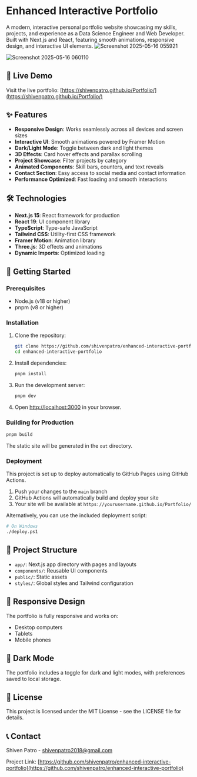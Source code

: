 # Enhanced Interactive Portfolio

A modern, interactive personal portfolio website showcasing my skills, projects, and experience as a Data Science Engineer and Web Developer. Built with Next.js and React, featuring smooth animations, responsive design, and interactive UI elements.
![Screenshot 2025-05-16 055921](https://github.com/user-attachments/assets/0a405338-9a79-4a9c-8ec4-d4ed2bd5abee)

![Screenshot 2025-05-16 060110](https://github.com/user-attachments/assets/713bb7b9-bce8-4bb6-af6a-91e4996f00a1)

## 🌟 Live Demo

Visit the live portfolio: [https://shivenpatro.github.io/Portfolio/](https://shivenpatro.github.io/Portfolio/)

## ✨ Features

- **Responsive Design**: Works seamlessly across all devices and screen sizes
- **Interactive UI**: Smooth animations powered by Framer Motion
- **Dark/Light Mode**: Toggle between dark and light themes
- **3D Effects**: Card hover effects and parallax scrolling
- **Project Showcase**: Filter projects by category
- **Animated Components**: Skill bars, counters, and text reveals
- **Contact Section**: Easy access to social media and contact information
- **Performance Optimized**: Fast loading and smooth interactions

## 🛠️ Technologies

- **Next.js 15**: React framework for production
- **React 19**: UI component library
- **TypeScript**: Type-safe JavaScript
- **Tailwind CSS**: Utility-first CSS framework
- **Framer Motion**: Animation library
- **Three.js**: 3D effects and animations
- **Dynamic Imports**: Optimized loading

## 🚀 Getting Started

### Prerequisites

- Node.js (v18 or higher)
- pnpm (v8 or higher)

### Installation

1. Clone the repository:
   ```bash
   git clone https://github.com/shivenpatro/enhanced-interactive-portfolio.git
   cd enhanced-interactive-portfolio
   ```

2. Install dependencies:
   ```bash
   pnpm install
   ```

3. Run the development server:
   ```bash
   pnpm dev
   ```

4. Open [http://localhost:3000](http://localhost:3000) in your browser.

### Building for Production

```bash
pnpm build
```

The static site will be generated in the `out` directory.

### Deployment

This project is set up to deploy automatically to GitHub Pages using GitHub Actions.

1. Push your changes to the `main` branch
2. GitHub Actions will automatically build and deploy your site
3. Your site will be available at `https://yourusername.github.io/Portfolio/`

Alternatively, you can use the included deployment script:

```bash
# On Windows
./deploy.ps1
```

## 📝 Project Structure

- `app/`: Next.js app directory with pages and layouts
- `components/`: Reusable UI components
- `public/`: Static assets
- `styles/`: Global styles and Tailwind configuration

## 📱 Responsive Design

The portfolio is fully responsive and works on:
- Desktop computers
- Tablets
- Mobile phones

## 🌙 Dark Mode

The portfolio includes a toggle for dark and light modes, with preferences saved to local storage.

## 📄 License

This project is licensed under the MIT License - see the LICENSE file for details.

## 📞 Contact

Shiven Patro - [shivenpatro2018@gmail.com](mailto:shivenpatro2018@gmail.com)

Project Link: [https://github.com/shivenpatro/enhanced-interactive-portfolio](https://github.com/shivenpatro/enhanced-interactive-portfolio)
